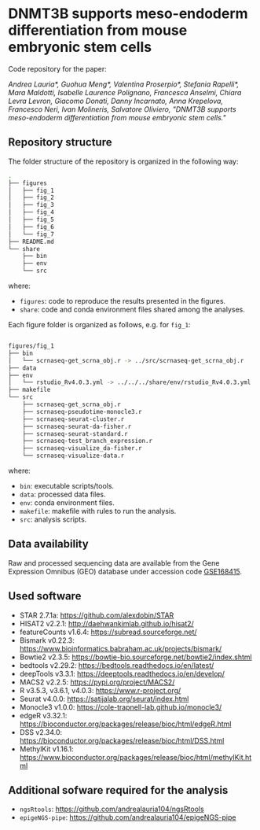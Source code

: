 # DNMT3B supports meso-endoderm differentiation from mouse embryonic stem cells

Code repository for the paper:

<cite>Andrea Lauria*, Guohua Meng*, Valentina Proserpio*, Stefania Rapelli*, Mara Maldotti,
Isabelle Laurence Polignano, Francesca Anselmi, Chiara Levra Levron, Giacomo Donati,
Danny Incarnato, Anna Krepelova, Francesco Neri, Ivan Molineris, Salvatore Oliviero, "DNMT3B supports meso-endoderm differentiation from mouse embryonic stem cells."</cite>

## Repository structure

The folder structure of the repository is organized in the following way:

```bash
.
├── figures
│   ├── fig_1
│   ├── fig_2
│   ├── fig_3
│   ├── fig_4
│   ├── fig_5
│   ├── fig_6
│   └── fig_7
├── README.md
└── share
    ├── bin
    ├── env
    └── src
```

where:

- `figures`: code to reproduce the results presented in the figures.
- `share`: code and conda environment files shared among the analyses.

Each figure folder is organized as follows, e.g. for `fig_1`:

```bash

figures/fig_1
├── bin
│   └── scrnaseq-get_scrna_obj.r -> ../src/scrnaseq-get_scrna_obj.r
├── data
├── env
│   └── rstudio_Rv4.0.3.yml -> ../../../share/env/rstudio_Rv4.0.3.yml
├── makefile
└── src
    ├── scrnaseq-get_scrna_obj.r
    ├── scrnaseq-pseudotime-monocle3.r
    ├── scrnaseq-seurat-cluster.r
    ├── scrnaseq-seurat-da-fisher.r
    ├── scrnaseq-seurat-standard.r
    ├── scrnaseq-test_branch_expression.r
    ├── scrnaseq-visualize_da-fisher.r
    └── scrnaseq-visualize-data.r
```

where:

- `bin`: executable scripts/tools.
- `data`: processed data files.
- `env`: conda environment files.
- `makefile`: makefile with rules to run the analysis.
- `src`: analysis scripts.

## Data availability

Raw and processed sequencing data are available from the Gene Expression Omnibus (GEO) database under accession code [GSE168415](https://www.ncbi.nlm.nih.gov/geo/query/acc.cgi?acc=GSE168415).

## Used software

- STAR 2.7.1a: https://github.com/alexdobin/STAR
- HISAT2 v2.2.1: http://daehwankimlab.github.io/hisat2/ 
- featureCounts v1.6.4: https://subread.sourceforge.net/ 
- Bismark v0.22.3: https://www.bioinformatics.babraham.ac.uk/projects/bismark/
- Bowtie2 v2.3.5: https://bowtie-bio.sourceforge.net/bowtie2/index.shtml
- bedtools v2.29.2: https://bedtools.readthedocs.io/en/latest/
- deepTools v3.3.1: https://deeptools.readthedocs.io/en/develop/
- MACS2 v2.2.5: https://pypi.org/project/MACS2/ 
- R v3.5.3, v3.6.1, v4.0.3: https://www.r-project.org/
- Seurat v4.0.0: https://satijalab.org/seurat/index.html
- Monocle3 v1.0.0: https://cole-trapnell-lab.github.io/monocle3/
- edgeR v3.32.1: https://bioconductor.org/packages/release/bioc/html/edgeR.html
- DSS v2.34.0: https://bioconductor.org/packages/release/bioc/html/DSS.html
- MethylKit v1.16.1: https://www.bioconductor.org/packages/release/bioc/html/methylKit.html

## Additional sofware required for the analysis

- `ngsRtools`: https://github.com/andrealauria104/ngsRtools
- `epigeNGS-pipe`: https://github.com/andrealauria104/epigeNGS-pipe

